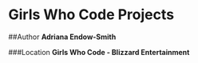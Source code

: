 # Girls Who Code Projects

##Author
**Adriana Endow-Smith**

###Location
**Girls Who Code - Blizzard Entertainment**
